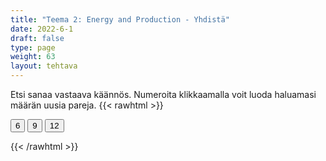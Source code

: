 ```yaml
---
title: "Teema 2: Energy and Production - Yhdistä"
date: 2022-6-1
draft: false
type: page
weight: 63
layout: tehtava
---
```

Etsi sanaa vastaava käännös. Numeroita klikkaamalla voit luoda haluamasi määrän uusia pareja.
{{< rawhtml >}}
<link rel="stylesheet" type="text/css" href="/css/yhdistely.css"/>
<div id="nappulat">
    <button id="kuusi">
    6
    </button>
    <button id="yhdeksän">
    9
    </button>
    <button id="kakstoista">
    12
    </button>
    </div>
<div id="tehtava" class="grid grid-cols-2">
 <div><ul id="terms"> </ul></div>
 <div><ul id="defs"> </ul></div>

</div>

<script> 
 
 //Execute a JavaScript immediately after a page has been loaded
window.onload = function() {

  //Data for terms and definitions. This can be stored in a separate .js file, in a JSON file or here in the main file
   var data = {
    terms: [{
     index: 0, text: 'biofuel'
}, { index: 1, text: 'biogas'
}, { index: 2, text: 'biomass'
}, { index: 3, text: 'geothermal energy'
}, { index: 4, text: 'hydropower'
}, { index: 5, text: 'ocean energy'
}, { index: 6, text: 'solar energy'
}, { index: 7, text: 'tidal energy'
}, { index: 8, text: 'wave energy'
}, { index: 9, text: 'wind power'
}, { index: 10, text: 'wood pellet'
}, { index: 11, text: 'charcoal'
}, { index: 12, text: 'coal'
}, { index: 13, text: 'crude oil, petroleum'
}, { index: 14, text: 'fossil fuel'
}, { index: 15, text: 'natural gas'
}, { index: 16, text: 'nuclear energy'
}, { index: 17, text: 'peat'
}, { index: 18, text: 'battery'
}, { index: 19, text: 'blackout, power failure/cut/outage'
}, { index: 20, text: 'boiler'
}, { index: 21, text: 'central heating'
}, { index: 22, text: 'electrical grid'
}, { index: 23, text: 'energy supply'
}, { index: 24, text: 'geothermal heating'
}, { index: 25, text: 'oil rig'
}, { index: 26, text: 'power plant'
}, { index: 27, text: 'power line'
}, { index: 28, text: 'radiator'
}, { index: 29, text: 'solar panel'
}, { index: 30, text: 'wind farm'
}, { index: 31, text: 'wind turbine'
}, { index: 32, text: 'biodegradable'
}, { index: 33, text: 'compost'
}, { index: 34, text: 'contamination'
}, { index: 35, text: 'circular economy'
}, { index: 36, text: 'decompose'
}, { index: 37, text: 'dumpster'
}, { index: 38, text: 'garbage, waste, trash, rubbish, litter, debris'
}, { index: 39, text: 'hazardous waste'
}, { index: 40, text: 'inorganic waste'
}, { index: 41, text: 'landfill'
}, { index: 42, text: 'mixed waste'
}, { index: 43, text: 'organic waste'
}, { index: 44, text: 'packaging'
}, { index: 45, text: 'pollution'
}, { index: 46, text: 'recycle'
}, { index: 47, text: 'recyclable materials'
}, { index: 48, text: 'reuse'
}, { index: 49, text: 'scraps'
}, { index: 50, text: 'sewage, wastewater'
}, { index: 51, text: 'skip'
}, { index: 52, text: 'waste incineration'
}, { index: 53, text: 'crop, harvest, yield'
}, { index: 54, text: 'crop rotation'
}, { index: 55, text: 'dairy farm'
}, { index: 56, text: 'domestic animal'
}, { index: 57, text: 'dung, manure'
}, { index: 58, text: 'factory farming'
}, { index: 59, text: 'fertility'
}, { index: 60, text: 'fertiliser'
}, { index: 61, text: 'fodder'
}, { index: 62, text: 'food chain'
}, { index: 63, text: 'forestry'
}, { index: 64, text: 'genetically modified (GM)'
}, { index: 65, text: 'graze'
}, { index: 66, text: 'herbicide'
}, { index: 67, text: 'irrigation'
}, { index: 68, text: 'livestock'
}, { index: 69, text: 'local food'
}, { index: 70, text: 'organic'
}, { index: 71, text: 'pest'
}, { index: 72, text: 'pesticide'
}, { index: 73, text: 'preservative'
}, { index: 74, text: 'soil'



},

    ],

  definitions: [{
    
     index: 0, text: 'biopolttoaine'
}, { index: 1, text: 'biokaasu'
}, { index: 2, text: 'biomassa'
}, { index: 3, text: 'maalämpö'
}, { index: 4, text: 'vesivoima'
}, { index: 5, text: 'valtamerienergia'
}, { index: 6, text: 'aurinkovoima'
}, { index: 7, text: 'vuorovesivoima'
}, { index: 8, text: 'aaltovoima'
}, { index: 9, text: 'tuulivoima'
}, { index: 10, text: 'puupelletti'
}, { index: 11, text: 'puuhiili, antrasiitti'
}, { index: 12, text: 'kivihiili'
}, { index: 13, text: 'raakaöljy'
}, { index: 14, text: 'fossiilinen polttoaine'
}, { index: 15, text: 'maakaasu'
}, { index: 16, text: 'ydinvoima'
}, { index: 17, text: 'turve'
}, { index: 18, text: 'akku'
}, { index: 19, text: 'sähkökatko'
}, { index: 20, text: 'lämminvesivaraaja, vedenlämmitin'
}, { index: 21, text: 'keskuslämmitys'
}, { index: 22, text: 'sähköverkko'
}, { index: 23, text: 'energiantuotanto, energian jakelu'
}, { index: 24, text: 'maalämpö'
}, { index: 25, text: 'öljynporauslautta'
}, { index: 26, text: 'voimala'
}, { index: 27, text: 'sähkölinja'
}, { index: 28, text: 'lämpöpatteri'
}, { index: 29, text: 'aurinkopaneeli'
}, { index: 30, text: 'tuulivoimapuisto'
}, { index: 31, text: 'tuuliturbiini'
}, { index: 32, text: 'biologisesti hajoava'
}, { index: 33, text: 'kompostoida, komposti'
}, { index: 34, text: 'saastuminen, pilaantuminen'
}, { index: 35, text: 'kiertotalous'
}, { index: 36, text: 'maatua, hajottaa'
}, { index: 37, text: 'roskalaatikko'
}, { index: 38, text: 'jäte, jätteet, roska, roskat'
}, { index: 39, text: 'ongelmajäte, vaarallinen jäte'
}, { index: 40, text: 'epäorgaaninen jäte'
}, { index: 41, text: 'kaatopaikka'
}, { index: 42, text: 'sekajäte'
}, { index: 43, text: 'orgaaninen jäte'
}, { index: 44, text: 'pakkausmateriaali'
}, { index: 45, text: 'saastuminen, saaste'
}, { index: 46, text: 'kierrättää'
}, { index: 47, text: 'kierrätysmateriaali'
}, { index: 48, text: 'käyttää uudelleen'
}, { index: 49, text: 'ruoantähteet'
}, { index: 50, text: 'jätevesi'
}, { index: 51, text: 'jätelava'
}, { index: 52, text: 'jätteenpoltto'
}, { index: 53, text: 'sato'
}, { index: 54, text: 'vuoroviljely'
}, { index: 55, text: 'maitotila'
}, { index: 56, text: 'kotieläin'
}, { index: 57, text: 'lanta'
}, { index: 58, text: 'tehotuotanto'
}, { index: 59, text: 'hedelmällisyys'
}, { index: 60, text: 'lannoite'
}, { index: 61, text: 'rehu'
}, { index: 62, text: 'ravintoketju'
}, { index: 63, text: 'metsänhoito'
}, { index: 64, text: 'geenimuunneltu'
}, { index: 65, text: 'laiduntaa'
}, { index: 66, text: 'kasvimyrkky'
}, { index: 67, text: 'kastelu'
}, { index: 68, text: 'karja'
}, { index: 69, text: 'lähiruoka'
}, { index: 70, text: 'luomu'
}, { index: 71, text: 'tuholainen'
}, { index: 72, text: 'tuholaismyrkky'
}, { index: 73, text: 'säilöntäaine'
}, { index: 74, text: 'maaperä'



},

    ],
    //this creates matches for indexes. This is a sort of an Answer Sheet
    pairs: {
      0: 0,
      1: 1,
      2: 2,
      3: 3,
      4: 4,
      5: 5,
      6: 6,
      7: 7,
      8: 8,
      9: 9,
      10: 10,
      11: 11,
      12: 12,
      13: 13,
      14: 14,
      15: 15,
      16: 16,
      17: 17,
      18: 18,
      19: 19,
      20: 20,
      21: 21,
      22: 22,
      23: 23,
      24: 24,
      25: 25,
      26: 26,
      27: 27,
      28: 28,
      29: 29,
      30: 30,
      31: 31,
      32: 32,
      33: 33,
      34: 34,
      35: 35,
      36: 36,
      37: 37,
      38: 38,
      39: 39,
      40: 40,
      41: 41,
      42: 42,
      43: 43,
      44: 44,
      45: 45,
      46: 46,
      47: 47,
      48: 48,
      49: 49,
      50: 50,
      51: 51,
      52: 52,
      53: 53,
      54: 54,
      55: 55,
      56: 56,
      57: 57,
      58: 58,
      59: 59,
      60: 60,
      61: 61,
      62: 62,
      63: 63,
      64: 64,
      65: 65,
      66: 66,
      67: 67,
      68: 68,
      69: 69,
      70: 70,
      71: 71,
      72: 72,
      73: 73,
      74: 74,
    }
  };
    
for (var a=[],i=0;i<75;++i) a[i]=i;

function shufflee(array) {
  var tmp, current, top = array.length;
  if(top) while(--top) {
    current = Math.floor(Math.random() * (top + 1));
    tmp = array[current];
    array[current] = array[top];
    array[top] = tmp;
  }
  return array;
}

a = shufflee(a);
  

  var selectedTerm = null, //to make sure none is selected onload
    selectedDef = null,
    termsContainer = document.querySelector("#terms"), //list of terms
    defsContainer = document.querySelector("#defs"); //list of definitions

  //This function takes two arguments, that is one term and one def to compare if they match. It returns True or False after compairing values of the "pairs" object property.     
  function isMatch(termIndex, defIndex) {
    return data.pairs[termIndex] === defIndex;
  }

  //This function adds HTML elements and content to the specified container (UL).
  function createListHTML(list, container) {
    container.innerHTML = ""; //first, clean up any existing LI elements
    for (var i = 0; i < 75; i++) {
      container.innerHTML = container.innerHTML + "<li data-index='" + list[i]["index"] + "'>" + "<span>" + list[i]["text"] + "</span>" + "</li>";

    }
  }

function addCSS(css){
  var elem=document.createElement('style');
  if(elem.styleSheet && !elem.sheet)elem.styleSheet.cssText=css;
  else elem.appendChild(document.createTextNode(css));
  document.getElementsByTagName('head')[0].appendChild(elem); 
}

  createListHTML(data.terms, termsContainer);
  createListHTML(data.definitions, defsContainer);

  //listen for a "click" event on a list of Terms and store the clicked object in the target object
  termsContainer.addEventListener("click", function(e) {
    var target = e.target.parentNode;
    if (target.className === "score")
      return;
    var termIndex = Number(target.getAttribute("data-index"));
    //the condition is that only one LI can be selected
    if (selectedTerm !== null && selectedTerm !== termIndex) {
      termsContainer.querySelector("li[data-index='" + selectedTerm + "']").removeAttribute("data-selected");
    }

    //deletion of the decoration
    if (target.hasAttribute("data-selected")) {
      target.removeAttribute("data-selected");
      selectedTerm = null;
    }
    //selecting on click	
    else {
      target.setAttribute("data-selected", true);
      selectedTerm = termIndex;
    }

    if (selectedTerm !== null && selectedDef !== null) {
      var term = document.querySelector("#terms [data-index='" + selectedTerm + "']");
      var def = document.querySelector("#defs [data-index='" + selectedDef + "']");
      if (isMatch(selectedTerm, selectedDef)) {
				term.className = "score";
        def.className = "score";
  			numero++;
   			term.style.order = (numero);
   			def.style.order = (numero);
            }
      selectedTerm = null;
      selectedDef = null;
      term.removeAttribute("data-selected");
      def.removeAttribute("data-selected");
			    }
  })

  defsContainer.addEventListener("click", function(e) {
    var target = e.target.parentNode;
    if (target.className === "score")
      return;
    var defIndex = Number(target.getAttribute("data-index"));
    var defText = Number(target.getAttribute("data-index"))

    if (selectedDef !== null && selectedDef !== defIndex) {
      defsContainer.querySelector("li[data-index='" + selectedDef + "']").removeAttribute("data-selected");
    }

    if (target.hasAttribute("data-selected"))
      target.removeAttribute("data-selected");
    else
      target.setAttribute("data-selected", true);
    selectedDef = Number(target.getAttribute("data-index"));
    if (selectedTerm !== null && selectedDef !== null) {
      //var term = document.querySelector("#terms [data-index='"+selectedTerm+"']");
      var term = termsContainer.querySelector("[data-index='" + selectedTerm + "']");
      //var def = document.querySelector("#defs [data-index='"+selectedDef+"']");
      var def = defsContainer.querySelector("[data-index='" + selectedDef + "']");
      if (isMatch(selectedTerm, selectedDef)) {
				term.className = "score";
        def.className = "score";
  			numero++;
   			term.style.order = (numero);
   			def.style.order = (numero);
       }
      
      selectedTerm = null; //poista napautusten valinta
      selectedDef = null; //poista napautusten valinta
      term.removeAttribute("data-selected");
      def.removeAttribute("data-selected");
    }
  })

  function shuffle() {
    randomSort(data.terms)
    randomSort(data.definitions)
    createListHTML(data.terms, termsContainer)
    createListHTML(data.definitions, defsContainer)
    addCSS("div#tehtava li[data-index]{display: none;}")
    addCSS("div#tehtava li[data-index='" + a[0] + "']{display: flex;}")
		addCSS("div#tehtava li[data-index='" + a[1] + "']{display: flex;}")
    addCSS("div#tehtava li[data-index='" + a[2] + "']{display: flex;}")
    addCSS("div#tehtava li[data-index='" + a[3] + "']{display: flex;}")
    addCSS("div#tehtava li[data-index='" + a[4] + "']{display: flex;}")
    addCSS("div#tehtava li[data-index='" + a[5] + "']{display: flex;}")
  }
  
    function shuffle9() {
    randomSort(data.terms)
    randomSort(data.definitions)
    createListHTML(data.terms, termsContainer)
    createListHTML(data.definitions, defsContainer)
		addCSS("div#tehtava li[data-index]{display: none;}")
    addCSS("div#tehtava li[data-index='" + a[0] + "']{display: flex;}")
		addCSS("div#tehtava li[data-index='" + a[1] + "']{display: flex;}")
    addCSS("div#tehtava li[data-index='" + a[2] + "']{display: flex;}")
    addCSS("div#tehtava li[data-index='" + a[3] + "']{display: flex;}")
    addCSS("div#tehtava li[data-index='" + a[4] + "']{display: flex;}")
    addCSS("div#tehtava li[data-index='" + a[5] + "']{display: flex;}")
    addCSS("div#tehtava li[data-index='" + a[6] + "']{display: flex;}")
    addCSS("div#tehtava li[data-index='" + a[7] + "']{display: flex;}")
    addCSS("div#tehtava li[data-index='" + a[8] + "']{display: flex;}")
  }
  
      function shuffle12() {
    randomSort(data.terms)
    randomSort(data.definitions)
    createListHTML(data.terms, termsContainer)
    createListHTML(data.definitions, defsContainer)
addCSS("div#tehtava li[data-index]{display: none;}")
    addCSS("div#tehtava li[data-index='" + a[0] + "']{display: flex;}")
		addCSS("div#tehtava li[data-index='" + a[1] + "']{display: flex;}")
    addCSS("div#tehtava li[data-index='" + a[2] + "']{display: flex;}")
    addCSS("div#tehtava li[data-index='" + a[3] + "']{display: flex;}")
    addCSS("div#tehtava li[data-index='" + a[4] + "']{display: flex;}")
    addCSS("div#tehtava li[data-index='" + a[5] + "']{display: flex;}")
    addCSS("div#tehtava li[data-index='" + a[6] + "']{display: flex;}")
    addCSS("div#tehtava li[data-index='" + a[7] + "']{display: flex;}")
    addCSS("div#tehtava li[data-index='" + a[8] + "']{display: flex;}")
    addCSS("div#tehtava li[data-index='" + a[9] + "']{display: flex;}")
		addCSS("div#tehtava li[data-index='" + a[10] + "']{display: flex;}")
    addCSS("div#tehtava li[data-index='" + a[11] + "']{display: flex;}")
    addCSS("div#tehtava li[data-index='" + a[12] + "']{display: flex;}")
  }
  
  
  function randomSort(array) {
    var currentIndex = array.length,
      temporaryValue, randomIndex;

    // While there remain elements to shuffle...

    while (currentIndex !== 0) {

      // Pick a remaining element...
      randomIndex = Math.floor(Math.random() * currentIndex);
      currentIndex -= 1;

      // And swap it with the current element. SWAP
      temporaryValue = array[currentIndex];
      array[currentIndex] = array[randomIndex];
      array[randomIndex] = temporaryValue;
    }

    return array;
  }

  shuffle(); 
  
  document.getElementById("kuusi").addEventListener("click", function() {
        shuffle();
        a = shufflee(a);
      }   
       )
  document.getElementById("yhdeksän").addEventListener("click", function() {
        shuffle9();
        a = shufflee(a);
      }   
       )
  document.getElementById("kakstoista").addEventListener("click", function() {
        shuffle12();
        a = shufflee(a);
      }   
       )
       
  }

var numero = 0;

</script>
{{< /rawhtml >}}